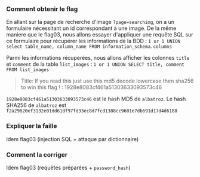 ### Comment obtenir le flag
En allant sur la page de recherche d'image `?page=searchimg`, on a un formulaire nécessitant un id correspondant à une image. De la même maniere que le flag03, nous allons essayer d'appliquer une requête SQL sur ce formulaire pour récupérer les informations de la BDD : `1 or 1 UNION select table_name, column_name FROM information_schema.columns`  

Parmi les informations récuperées, nous allons afficher les colonnes `title` et `comment` de la table `list_images` : `1 or 1 UNION SELECT title, comment FROM list_images`  
> Title: If you read this just use this md5 decode lowercase then sha256 to win this flag ! : 1928e8083cf461a51303633093573c46

`1928e8083cf461a51303633093573c46` est le hash MD5 de `albatroz`. Le hash SHA256 de `albatroz` est `f2a29020ef3132e01dd61df97fd33ec8d7fcd1388cc9601e7db691d17d4d6188`

### Expliquer la faille
Idem flag03 (injection SQL + attaque par dictionnaire)  

### Comment la corriger
Idem flag03 (requêtes préparées + `password_hash`)  
